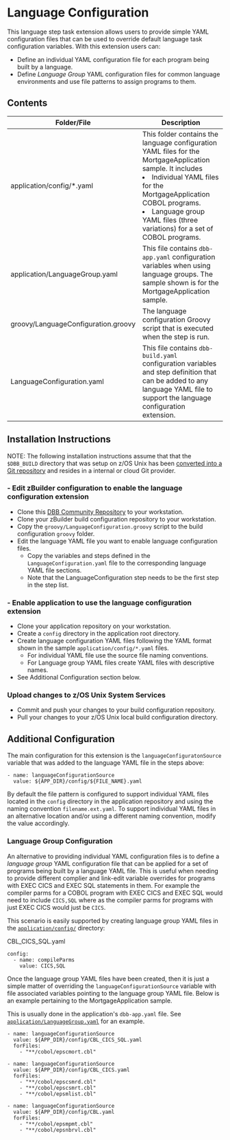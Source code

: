 # Language Configuration
This language step task extension allows users to provide simple YAML configuration files that can be used to override default language task configuration variables. With this extension users can: 
* Define an individual YAML configuration file for each program being built by a language.
* Define *Language Group* YAML configuration files for common language environments and use file patterns to assign programs to them.

## Contents
| Folder/File | Description |
| --- | --- |
| application/config/*.yaml | This folder contains the language configuration YAML files for the MortgageApplication sample.  It includes <ui><li>Individual YAML files for the MortgageApplication COBOL programs.</li></ui> <ui><li>Language group YAML files (three variations) for a set of COBOL programs.</li></ui> |
| application/LanguageGroup.yaml | This file contains `dbb-app.yaml` configuration variables when using language groups.  The sample shown is for the MortgageApplication sample.|
| groovy/LanguageConfiguration.groovy | The language configuration Groovy script that is executed when the step is run. |
| LanguageConfiguration.yaml | This file contains `dbb-build.yaml` configuration variables and step definition that can be added to any language YAML file to support the language configuration extension. |

## Installation Instructions
NOTE: The following installation instructions assume that that the `$DBB_BUILD` directory that was setup on z/OS Unix has been [converted into a Git repository](https://www.ibm.com/docs/en/adffz/dbb/3.0.0?topic=customization-setting-up-integrated-zbuilder-framework#convert-the-configuration-directory-to-a-git-repository-optional) and resides in a internal or cloud Git provider.

### - Edit zBuilder configuration to enable the language configuration extension
* Clone this [DBB Community Repository](https://github.com/IBM/dbb) to your workstation.
* Clone your zBuilder build configuration repository to your workstation.
* Copy the `groovy/LanguageConfiguration.groovy` script to the build configuration `groovy` folder.
* Edit the language YAML file you want to enable language configuration files.
    * Copy the variables and steps defined in the `LanguageConfiguration.yaml` file to the corresponding language YAML file sections.
    * Note that the LanguageConfiguration step needs to be the first step in the step list.

### - Enable application to use the language configuration extension
* Clone your application repository on your workstation. 
* Create a `config` directory in the application root directory.
* Create language configuration YAML files following the YAML format shown in the sample `application/config/*.yaml` files.
    * For individual YAML file use the source file naming conventions.
    * For Language group YAML files create YAML files with descriptive names.
* See Additional Configuration section below.

### Upload changes to z/OS Unix System Services
* Commit and push your changes to your build configuration repository.
* Pull your changes to your z/OS Unix local build configuration directory.

## Additional Configuration
The main configuration for this extension is the `languageConfiguratonSource` variable that was added to the language YAML file in the steps above:
```
- name: languageConfigurationSource
  value: ${APP_DIR}/config/${FILE_NAME}.yaml
```
By default the file pattern is configured to support individual YAML files located in the `config` directory in the application repository and using the naming convention `filename.ext.yaml`.  To support individual YAML files in an alternative location and/or using a different naming convention, modify the value accordingly.

### Language Group Configuration
An alternative to providing individual YAML configuration files is to define a *language group* YAML configuration file that can be applied for a set  of programs being built by a language YAML file.  This is useful when needing to provide different complier and link-edit variable overrides for programs with EXEC CICS and EXEC SQL statements in them.  For example the compiler parms for a COBOL program with EXEC CICS and EXEC SQL would need to include `CICS,SQL` where as the compiler parms for programs with just EXEC CICS would just be `CICS`.

This scenario is easily supported by creating language group YAML files in the [`application/config/`](application/config/) directory:

CBL_CICS_SQL.yaml
```
config:
  - name: compileParms
    value: CICS,SQL
```    
Once the language group YAML files have been created, then it is just a simple matter of overriding the `languageConfigurationSource` variable with file associated variables pointing to the language group YAML file. Below is an example pertaining to the MortgageApplication sample.

This is usually done in the application's `dbb-app.yaml` file. See [`application/LanguageGroup.yaml`](application/LanguageGroup.yaml) for an example.  

```
- name: languageConfigurationSource
  value: ${APP_DIR}/config/CBL_CICS_SQL.yaml
  forFiles:
    - "**/cobol/epscmort.cbl"
            
- name: languageConfigurationSource
  value: ${APP_DIR}/config/CBL_CICS.yaml
  forFiles:
    - "**/cobol/epscsmrd.cbl"
    - "**/cobol/epscsmrt.cbl"
    - "**/cobol/epsmlist.cbl"
            
- name: languageConfigurationSource
  value: ${APP_DIR}/config/CBL.yaml
  forFiles:
    - "**/cobol/epsmpmt.cbl"
    - "**/cobol/epsnbrvl.cbl" 
```
